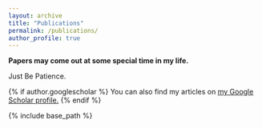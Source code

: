 ```yaml
---
layout: archive
title: "Publications"
permalink: /publications/
author_profile: true
---
```


**Papers may come out at some special time in my life.**

Just Be Patience. 


{% if author.googlescholar %}
  You can also find my articles on <u><a href="{{author.googlescholar}}">my Google Scholar profile</a>.</u>
{% endif %}

{% include base_path %}

[^_^]:
    hhhhhhh
{% for post in site.publications reversed %}
  {% include archive-single.html %}
{% endfor %}

